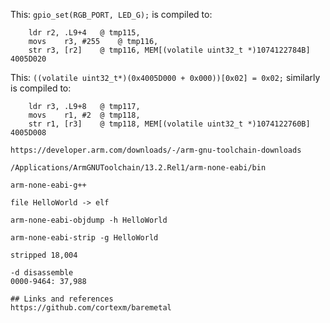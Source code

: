 This: ``gpio_set(RGB_PORT, LED_G);`` is compiled to:

```
	ldr	r2, .L9+4	@ tmp115,
	movs	r3, #255	@ tmp116,
	str	r3, [r2]	@ tmp116, MEM[(volatile uint32_t *)1074122784B] 4005D020
```

This: ``((volatile uint32_t*)(0x4005D000 + 0x000))[0x02] = 0x02;`` similarly is compiled to:

```
	ldr	r3, .L9+8	@ tmp117,
	movs	r1, #2	@ tmp118,
	str	r1, [r3]	@ tmp118, MEM[(volatile uint32_t *)1074122760B] 4005D008

https://developer.arm.com/downloads/-/arm-gnu-toolchain-downloads

/Applications/ArmGNUToolchain/13.2.Rel1/arm-none-eabi/bin

arm-none-eabi-g++

file HelloWorld -> elf

arm-none-eabi-objdump -h HelloWorld 

arm-none-eabi-strip -g HelloWorld

stripped 18,004

-d disassemble
0000-9464: 37,988

## Links and references
https://github.com/cortexm/baremetal




